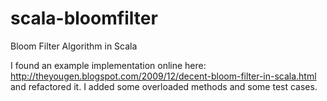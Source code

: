 scala-bloomfilter
=================

Bloom Filter Algorithm in Scala


I found an example implementation online here: http://theyougen.blogspot.com/2009/12/decent-bloom-filter-in-scala.html and refactored it.  I added some overloaded methods and some test cases.
